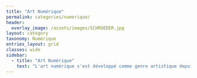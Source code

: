 ```yaml
---
title: "Art Numérique"
permalink: categories/numerique/
header:
  overlay_image: /assets/images/SCHROEDER.jpg
layout: category
taxonomy: Numérique
entries_layout: grid
classes: wide
sidebar:
  - title: "Art Numérique"
    text: "L'art numérique s'est développé comme genre artistique depuis le début des années 1960. Porté par la puissance de calcul de l'ordinateur et le développement d'interfaces électroniques autorisant une interaction entre le sujet humain et le programme, ces créations explorent la « réalité virtuelle », la « réalité augmentée », « l’art génératif », « l’art interactif », « l'intelligence artificielle ». "
---
```

